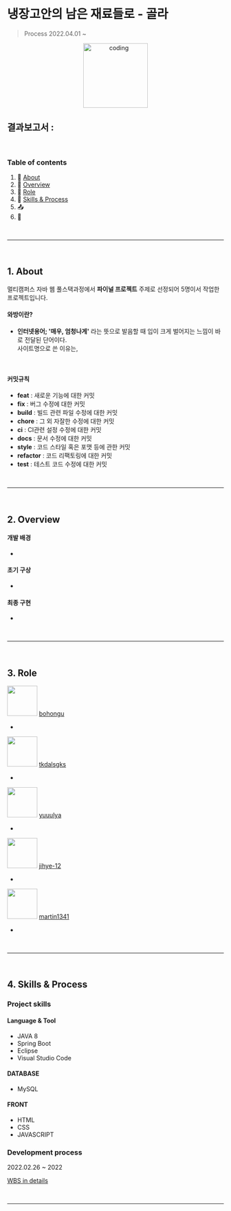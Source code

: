 # 냉장고안의 남은 재료들로 - 골라

> Process 2022.04.01 ~

<p align="center">
  <img src="https://user-images.githubusercontent.com/66001046/152260938-51b1334f-297f-4092-8f37-f02dc9cd3a07.png" alt="coding" width="150px" />
</p>

## 결과보고서 : 

​	


### Table of contents 

1. :scroll: [About](#idx1)
2. :open_file_folder: [Overview](#idx2)
3. :game_die: [Role](#idx3)
4. :mag_right: [Skills & Process](#idx4)
5. :outbox_tray: 
6. :round_pushpin: 

​	

---

​	
<a id="idx1"></a>
## 1. About

멀티캠퍼스 자바 웹 풀스택과정에서 **파이널 프로젝트** 주제로 선정되어 5명이서 작업한 프로젝트입니다.

#### 와방이란?

- **인터넷용어; '매우, 엄청나게'** 라는 뜻으로 발음할 때 입이 크게 벌어지는 느낌이 바로 전달된 단어이다.<br>
사이트명으로 쓴 이유는, 


​	

#### 커밋규칙

- **feat** : 새로운 기능에 대한 커밋
- **fix** : 버그 수정에 대한 커밋
- **build** : 빌드 관련 파일 수정에 대한 커밋
- **chore** : 그 외 자잘한 수정에 대한 커밋
- **ci** : CI관련 설정 수정에 대한 커밋
- **docs** : 문서 수정에 대한 커밋
- **style** : 코드 스타일 혹은 포맷 등에 관한 커밋
- **refactor** :  코드 리팩토링에 대한 커밋
- **test** : 테스트 코드 수정에 대한 커밋

​	

---

​	
<a id="idx2"></a>
## 2. Overview

#### 개발 배경

- 

#### 초기 구상

- 

#### 최종 구현

- 

​	

---

​	
<a id="idx3"></a>
## 3. Role

<img src="https://github.com/bohongu.png" width="70" height="70"/> [bohongu](https://github.com/bohongu) 

- 

<img src="https://github.com/tkdalsgks.png" width="70" height="70"/> [tkdalsgks](https://github.com/tkdalsgks) 

- 


<img src="https://github.com/yuuulya.png" width="70" height="70"/> [yuuulya](https://github.com/yuuulya) 

- 

<img src="https://github.com/jihye-12.png" width="70" height="70"/> [jihye-12](https://github.com/jihye-12)

- 

<img src="https://github.com/martin1341.png" width="70" height="70"/> [martin1341](https://github.com/martin1341)

- 

​	

---

​	
<a id="idx4"></a>
## 4. Skills & Process

### Project skills 

#### Language & Tool

- JAVA 8
- Spring Boot
- Eclipse
- Visual Studio Code

#### DATABASE

- MySQL

#### FRONT

- HTML
- CSS
- JAVASCRIPT

### Development process 

2022.02.26 ~ 2022 

[WBS in details](https://) 

​	

---

​	




